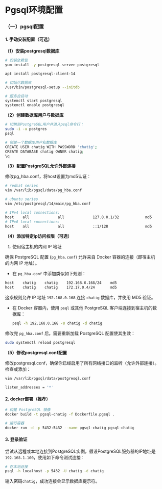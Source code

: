 # Pgsql环境配置

### （一）pgsql配置

#### 1. 手动安装配置（可选）
**（1）安装postgresql数据库**

```bash
# 安装依赖包
yum install -y postgresql-server postgresql

apt install postgresql-client-14

# 初始化数据库
/usr/bin/postgresql-setup --initdb

# 服务自启动
systemctl start postgresql
systemctl enable postgresql
```

**（2）创建数据库用户与数据库**

```bash
# 切换到PostgreSQL用户并进入psql命令行：
sudo -i -u postgres
psql

# 创建一个数据库用户和数据库
CREATE USER chatig WITH PASSWORD 'chatig';
CREATE DATABASE chatig OWNER chatig;
\q
```

**（3）配置PostgreSQL允许外部连接**

修改pg_hba.conf，将host设置为md5认证：

```bash
# redhat series
vim /var/lib/pgsql/data/pg_hba.conf

# ubuntu series
vim /etc/postgresql/14/main/pg_hba.conf

# IPv4 local connections:
host    all             all             127.0.0.1/32            md5
# IPv6 local connections:
host    all             all             ::1/128                 md5
```

**（4）添加特定ip访问权限（可选）**

1. 使用宿主机的内网 IP 地址

确保 PostgreSQL 配置 (`pg_hba.conf`) 允许来自 Docker 容器的连接（即宿主机的内网 IP 地址）。

- 在 `pg_hba.conf` 中添加类似如下规则：

```bash
host    chatig    chatig    192.168.0.168/24    md5
host    chatig    chatig    172.17.0.4/24       md5
```
  
  这条规则允许 IP 地址 `192.168.0.168` 连接 `chatig` 数据库，并使用 MD5 验证。

- 在 Docker 容器内，使用 `psql` 或其他 PostgreSQL 客户端连接到宿主机的数据库：

  ```bash
  psql -h 192.168.0.168 -U chatig -d chatig
  ```

修改完 `pg_hba.conf` 后，需要重新加载 PostgreSQL 配置使其生效：

```bash
sudo systemctl reload postgresql
```

**（5）修改postgresql.conf配置**

修改postgresql.conf，确保你已经启用了所有网络接口的监听（允许外部连接）。检查或添加：

```bash
vim /var/lib/pgsql/data/postgresql.conf

listen_addresses = '*'
```

#### 2. docker部署（推荐）

```bash
# 构建 PostgreSQL 镜像
docker build -t pgsql-chatig -f Dockerfile.pgsql .

# 运行容器
docker run -d -p 5432:5432 --name pgsql-chatig pgsql-chatig
```

#### 3. 登录验证

​	尝试从远程或本地连接到PostgreSQL实例。假设PostgreSQL服务器的IP地址是`192.168.1.100`，使用如下命令测试连接：

```bash
# 在本地连接
psql -h localhost -p 5432 -U chatig -d chatig
```

输入密码`chatig`，成功连接会显示数据库提示符。